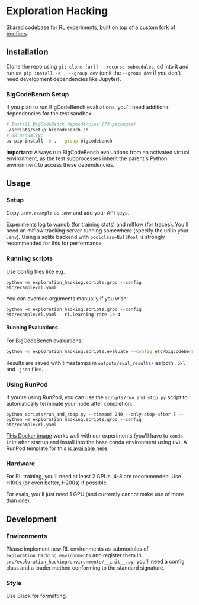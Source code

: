 # Exploration Hacking

Shared codebase for RL experiments, built on top of a custom fork of [Verifiers](https://verifiers.readthedocs.io/en/latest/).

## Installation

Clone the repo using `git clone [url] --recurse-submodules`, cd into it and run `uv pip install -e . --group dev` (omit the `--group dev` if you don't need development dependencies like Jupyter).

### BigCodeBench Setup

If you plan to run BigCodeBench evaluations, you'll need additional dependencies for the test sandbox:

```bash
# Install BigCodeBench dependencies (73 packages)
./scripts/setup_bigcodebench.sh
# OR manually:
uv pip install -e . --group bigcodebench
```

**Important**: Always run BigCodeBench evaluations from an activated virtual environment, as the test subprocesses inherit the parent's Python environment to access these dependencies.

## Usage

### Setup

Copy `.env.example` as `.env` and add your API keys.

Experiments log to [wandb](https://wandb.ai) (for training stats) and [mlflow](https://mlflow.org) (for traces). You'll need an mlflow tracking server running somewhere (specify the url in your `.env`). Using a sqlite backend with `poolclass=NullPool` is strongly recommended for this for performance.

### Running scripts

Use config files like e.g.

`python -m exploration_hacking.scripts.grpo --config etc/example/rl.yaml`

You can override arguments manually if you wish:

`python -m exploration_hacking.scripts.grpo --config etc/example/rl.yaml --rl.learning-rate 1e-4`

#### Running Evaluations

For BigCodeBench evaluations:

```bash
python -m exploration_hacking.scripts.evaluate --config etc/bigcodebench/eval_bigcodebench.yaml
```

Results are saved with timestamps in `outputs/eval_results/` as both `.pkl` and `.json` files.

### Using RunPod

If you're using RunPod, you can use the `scripts/run_and_stop.py` script to automatically terminate your node after completion:

`python scripts/run_and_stop.py --timeout 240 --only-stop-after 5 -- python -m exploration_hacking.scripts.grpo --config etc/example/rl.yaml`

[This Docker image](https://hub.docker.com/repository/docker/damonfalck/pytorch-runpod/general) works well with our experiments (you'll have to `conda init` after startup and install into the base conda environment using uv). A RunPod template for this [is available here](https://console.runpod.io/deploy?template=3dtsnneggp&ref=n471e5lk).

### Hardware

For RL training, you'll need at least 2 GPUs. 4-8 are recommended. Use H100s (or even better, H200s) if possible.

For evals, you'll just need 1 GPU (and currently cannot make use of more than one).

## Development

### Environments

Please implement new RL environments as submodules of `exploration_hacking.environments` and register them in `src/exploration_hacking/environments/__init__.py`; you'll need a config class and a loader method conforming to the standard signature.

### Style

Use Black for formatting.